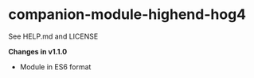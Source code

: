 # companion-module-highend-hog4

See HELP.md and LICENSE

**Changes in v1.1.0**

- Module in ES6 format
